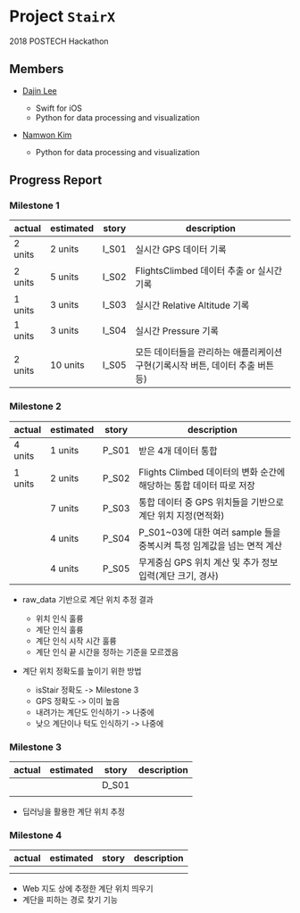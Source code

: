 Project ``StairX``
=======================
2018 POSTECH Hackathon

Members
-----------

- [Dajin Lee](https://github.com/leerubi)
  - Swift for iOS
  - Python for data processing and visualization

- [Namwon Kim](https://github.com/NowWhy)
  - Python for data processing and visualization


Progress Report
-------------

### Milestone 1

| actual  | estimated | story | description |
| ------  | --------- | ----- | ----------- |
|    2 units     | 2 units   | I_S01 | 실시간 GPS 데이터 기록     |
|    2 units   | 5 units  | I_S02 | FlightsClimbed 데이터 추출 or 실시간 기록  |
|    1 units    | 3 units  | I_S03 | 실시간 Relative Altitude 기록  |
|    1 units    | 3 units  | I_S04 | 실시간 Pressure 기록  |
|    2 units    | 10 units  | I_S05 | 모든 데이터들을 관리하는 애플리케이션 구현(기록시작 버튼, 데이터 추출 버튼 등)  |


### Milestone 2

| actual  | estimated | story | description |
| ------  | --------- | ----- | ----------- |
|    4 units    | 1 units   | P_S01 | 받은 4개 데이터 통합     |
|    1 units   | 2 units  | P_S02 | Flights Climbed 데이터의 변화 순간에 해당하는 통합 데이터 따로 저장  |
|         | 7 units  | P_S03 | 통합 데이터 중 GPS 위치들을 기반으로 계단 위치 지정(면적화) |
|         | 4 units  | P_S04 | P_S01~03에 대한 여러 sample 들을 중복시켜 특정 임계값을 넘는 면적 계산 |
|         | 4 units  | P_S05 | 무게중심 GPS 위치 계산 및 추가 정보 입력(계단 크기, 경사) |

- raw_data 기반으로 계단 위치 추정 결과
  - 위치 인식 훌륭
  - 계단 인식 훌륭
  - 계단 인식 시작 시간 훌륭
  - 계단 인식 끝 시간을 정하는 기준을 모르겠음
  
- 계단 위치 정확도를 높이기 위한 방법
  - isStair 정확도 -> Milestone 3
  - GPS 정확도 -> 이미 높음
  - 내려가는 계단도 인식하기 -> 나중에
  - 낮으 계단이나 턱도 인식하기 -> 나중에
  

### Milestone 3

| actual  | estimated | story | description |
| ------  | --------- | ----- | ----------- |
|         |           |    D_S01   |             |
|         |           |       |             |

- 딥러닝을 활용한 계단 위치 추정


### Milestone 4

| actual  | estimated | story | description |
| ------  | --------- | ----- | ----------- |
|         |           |       |             |
|         |           |       |             |

- Web 지도 상에 추정한 계단 위치 띄우기
- 계단을 피하는 경로 찾기 기능
